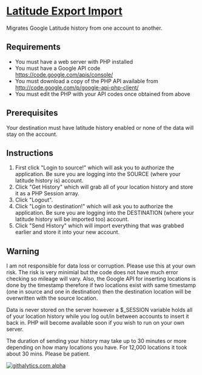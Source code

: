 [Latitude Export Import](http://salbahra.github.io/Latitude-Export-Import/)
======================

Migrates Google Latitude history from one account to another.

Requirements
------------

+ You must have a web server with PHP installed
+ You must have a Google API code https://code.google.com/apis/console/
+ You must download a copy of the PHP API available from http://code.google.com/p/google-api-php-client/
+ You must edit the PHP with your API codes once obtained from above

Prerequisites
-------------

Your destination must have latitude history enabled or none of the data will stay on the account.

Instructions
------------

1. First click "Login to source!" which will ask you to authorize the application. Be sure you are logging into the SOURCE (where your latitude history is) account.
2. Click "Get History" which will grab all of your location history and store it as a PHP Session array.
3. Click "Logout".
4. Click "Login to destination!" which will ask you to authorize the application. Be sure you are logging into the DESTINATION (where your latitude history will be imported too) account.
5. Click "Send History" which will import everything that was grabbed earlier and store it into your new account.

Warning
-------

I am not responsible for data loss or corruption. Please use this at your own risk. The risk is very minimial but the code does not have much error checking so mileage will vary. Also, the Google API for inserting locations is done by the timestamp therefore if two locations exist with same timestamp (one in source and one in destination) then the destination location will be overwritten with the source location.

Data is never stored on the server however a $_SESSION variable holds all of your location history while you log out/in between accounts to insert it back in. PHP will become available soon if you wish to run on your own server.

The duration of sending your history may take up to 30 minutes or more depending on how many locations you have. For 12,000 locations it took about 30 mins. Please be patient.

[![githalytics.com alpha](https://cruel-carlota.pagodabox.com/4993921353734cef5a34e19a5def9944 "githalytics.com")](http://githalytics.com/salbahra/Latitude-Export-Import)
